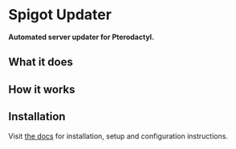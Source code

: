 # Spigot Updater

**Automated server updater for Pterodactyl.**

## What it does

## How it works

## Installation

Visit [the docs](https://left4craft.github.io/spigot-updater/) for installation, setup and configuration instructions.
